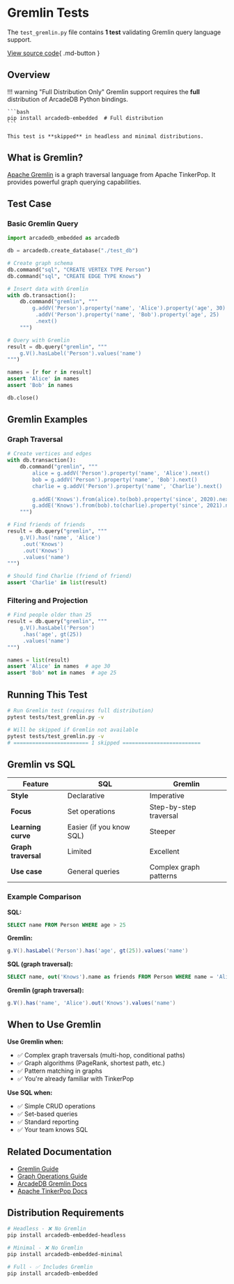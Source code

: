 # Gremlin Tests

The `test_gremlin.py` file contains **1 test** validating Gremlin query language support.

[View source code](https://github.com/humemai/arcadedb/blob/python-embedded/bindings/python/tests/test_gremlin.py){ .md-button }

## Overview

!!! warning "Full Distribution Only"
    Gremlin support requires the **full** distribution of ArcadeDB Python bindings.
    
    ```bash
    pip install arcadedb-embedded  # Full distribution
    ```
    
    This test is **skipped** in headless and minimal distributions.

## What is Gremlin?

[Apache Gremlin](https://tinkerpop.apache.org/gremlin.html) is a graph traversal language from Apache TinkerPop. It provides powerful graph querying capabilities.

## Test Case

### Basic Gremlin Query

```python
import arcadedb_embedded as arcadedb

db = arcadedb.create_database("./test_db")

# Create graph schema
db.command("sql", "CREATE VERTEX TYPE Person")
db.command("sql", "CREATE EDGE TYPE Knows")

# Insert data with Gremlin
with db.transaction():
    db.command("gremlin", """
        g.addV('Person').property('name', 'Alice').property('age', 30)
         .addV('Person').property('name', 'Bob').property('age', 25)
         .next()
    """)

# Query with Gremlin
result = db.query("gremlin", """
    g.V().hasLabel('Person').values('name')
""")

names = [r for r in result]
assert 'Alice' in names
assert 'Bob' in names

db.close()
```

## Gremlin Examples

### Graph Traversal

```python
# Create vertices and edges
with db.transaction():
    db.command("gremlin", """
        alice = g.addV('Person').property('name', 'Alice').next()
        bob = g.addV('Person').property('name', 'Bob').next()
        charlie = g.addV('Person').property('name', 'Charlie').next()
        
        g.addE('Knows').from(alice).to(bob).property('since', 2020).next()
        g.addE('Knows').from(bob).to(charlie).property('since', 2021).next()
    """)

# Find friends of friends
result = db.query("gremlin", """
    g.V().has('name', 'Alice')
     .out('Knows')
     .out('Knows')
     .values('name')
""")

# Should find Charlie (friend of friend)
assert 'Charlie' in list(result)
```

### Filtering and Projection

```python
# Find people older than 25
result = db.query("gremlin", """
    g.V().hasLabel('Person')
     .has('age', gt(25))
     .values('name')
""")

names = list(result)
assert 'Alice' in names  # age 30
assert 'Bob' not in names  # age 25
```

## Running This Test

```bash
# Run Gremlin test (requires full distribution)
pytest tests/test_gremlin.py -v

# Will be skipped if Gremlin not available
pytest tests/test_gremlin.py -v
# ======================== 1 skipped =========================
```

## Gremlin vs SQL

| Feature | SQL | Gremlin |
|---------|-----|---------|
| **Style** | Declarative | Imperative |
| **Focus** | Set operations | Step-by-step traversal |
| **Learning curve** | Easier (if you know SQL) | Steeper |
| **Graph traversal** | Limited | Excellent |
| **Use case** | General queries | Complex graph patterns |

### Example Comparison

**SQL:**
```sql
SELECT name FROM Person WHERE age > 25
```

**Gremlin:**
```groovy
g.V().hasLabel('Person').has('age', gt(25)).values('name')
```

**SQL (graph traversal):**
```sql
SELECT name, out('Knows').name as friends FROM Person WHERE name = 'Alice'
```

**Gremlin (graph traversal):**
```groovy
g.V().has('name', 'Alice').out('Knows').values('name')
```

## When to Use Gremlin

**Use Gremlin when:**

- ✅ Complex graph traversals (multi-hop, conditional paths)
- ✅ Graph algorithms (PageRank, shortest path, etc.)
- ✅ Pattern matching in graphs
- ✅ You're already familiar with TinkerPop

**Use SQL when:**

- ✅ Simple CRUD operations
- ✅ Set-based queries
- ✅ Standard reporting
- ✅ Your team knows SQL

## Related Documentation

- [Gremlin Guide](../../guide/graphs.md#gremlin-queries)
- [Graph Operations Guide](../../guide/graphs.md)
- [ArcadeDB Gremlin Docs](https://docs.arcadedb.com/#Gremlin-API)
- [Apache TinkerPop Docs](https://tinkerpop.apache.org/docs/current/)

## Distribution Requirements

```bash
# Headless - ❌ No Gremlin
pip install arcadedb-embedded-headless

# Minimal - ❌ No Gremlin
pip install arcadedb-embedded-minimal

# Full - ✅ Includes Gremlin
pip install arcadedb-embedded
```
